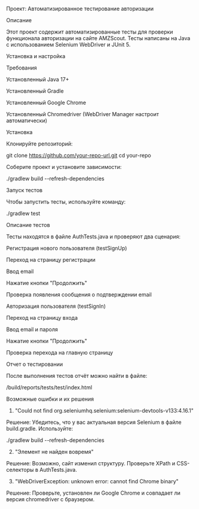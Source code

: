 Проект: Автоматизированное тестирование авторизации

Описание

Этот проект содержит автоматизированные тесты для проверки функционала авторизации на сайте AMZScout. Тесты написаны на Java с использованием Selenium WebDriver и JUnit 5.

Установка и настройка

Требования

Установленный Java 17+

Установленный Gradle

Установленный Google Chrome

Установленный Chromedriver (WebDriver Manager настроит автоматически)

Установка

Клонируйте репозиторий:

git clone https://github.com/your-repo-url.git
cd your-repo

Соберите проект и установите зависимости:

./gradlew build --refresh-dependencies

Запуск тестов

Чтобы запустить тесты, используйте команду:

./gradlew test

Описание тестов

Тесты находятся в файле AuthTests.java и проверяют два сценария:

Регистрация нового пользователя (testSignUp)

Переход на страницу регистрации

Ввод email

Нажатие кнопки "Продолжить"

Проверка появления сообщения о подтверждении email

Авторизация пользователя (testSignIn)

Переход на страницу входа

Ввод email и пароля

Нажатие кнопки "Продолжить"

Проверка перехода на главную страницу

Отчет о тестировании

После выполнения тестов отчёт можно найти в файле:

/build/reports/tests/test/index.html

Возможные ошибки и их решения

1. "Could not find org.seleniumhq.selenium:selenium-devtools-v133:4.16.1"

Решение: Убедитесь, что у вас актуальная версия Selenium в файле build.gradle. Используйте:

./gradlew build --refresh-dependencies

2. "Элемент не найден вовремя"

Решение: Возможно, сайт изменил структуру. Проверьте XPath и CSS-селекторы в AuthTests.java.

3. "WebDriverException: unknown error: cannot find Chrome binary"

Решение: Проверьте, установлен ли Google Chrome и совпадает ли версия chromedriver с браузером.

